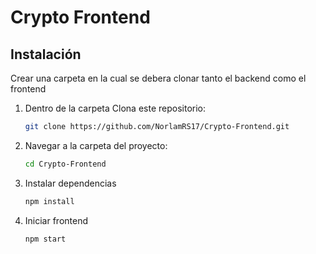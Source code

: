 # Crypto Frontend

## Instalación

Crear una carpeta en la cual se debera clonar tanto el backend como el frontend

1. Dentro de la carpeta Clona este repositorio:
   ```bash
   git clone https://github.com/NorlamRS17/Crypto-Frontend.git
   ```
2. Navegar a la carpeta del proyecto:
   ```bash
   cd Crypto-Frontend
   ```
3. Instalar dependencias
   ```bash
   npm install
   ```
3. Iniciar frontend
   ```bash
   npm start
   ```
